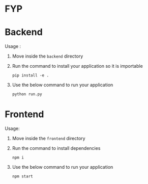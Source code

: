 # FYP 
# Backend
Usage :

 1) Move inside the `backend` directory
    
 2) Run the command to install your application so it is importable
        
        pip install -e .
        
 3) Use the below command to run your application
        
        python run.py

# Frontend
Usage:

 1) Move inside the `frontend` directory
 
 2) Run the command to install dependencies
        
        npm i
 
 2) Use the below command to run your application
       
        npm start
